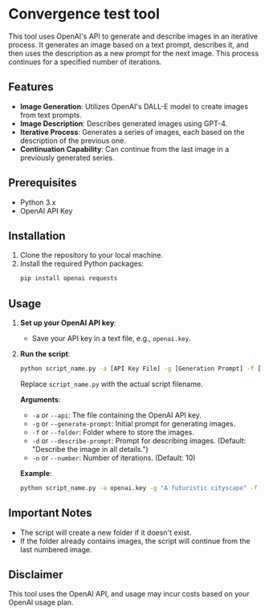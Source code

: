 # Convergence test tool

This tool uses OpenAI's API to generate and describe images in an iterative process. It generates an image based on a text prompt, describes it, and then uses the description as a new prompt for the next image. This process continues for a specified number of iterations.

## Features

- **Image Generation**: Utilizes OpenAI's DALL-E model to create images from text prompts.
- **Image Description**: Describes generated images using GPT-4.
- **Iterative Process**: Generates a series of images, each based on the description of the previous one.
- **Continuation Capability**: Can continue from the last image in a previously generated series.

## Prerequisites

- Python 3.x
- OpenAI API Key

## Installation

1. Clone the repository to your local machine.
2. Install the required Python packages:
   ```bash
   pip install openai requests
   ```

## Usage

1. **Set up your OpenAI API key**:
   - Save your API key in a text file, e.g., `openai.key`.

2. **Run the script**:
   ```bash
   python script_name.py -a [API Key File] -g [Generation Prompt] -f [Output Folder] -d [Description Prompt] -n [Number of Iterations]
   ```
   Replace `script_name.py` with the actual script filename.

   **Arguments**:
   - `-a` or `--api`: The file containing the OpenAI API key.
   - `-g` or `--generate-prompt`: Initial prompt for generating images.
   - `-f` or `--folder`: Folder where to store the images.
   - `-d` or `--describe-prompt`: Prompt for describing images. (Default: "Describe the image in all details.")
   - `-n` or `--number`: Number of iterations. (Default: 10)

   **Example**:
   ```bash
   python script_name.py -a openai.key -g "A futuristic cityscape" -f generated_images -d "Describe the image in all details." -n 5
   ```

## Important Notes

- The script will create a new folder if it doesn't exist.
- If the folder already contains images, the script will continue from the last numbered image.

## Disclaimer

This tool uses the OpenAI API, and usage may incur costs based on your OpenAI usage plan.
